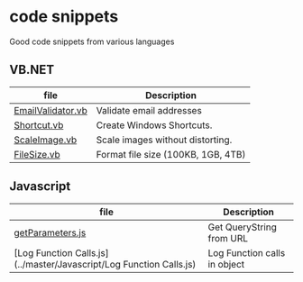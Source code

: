 # code snippets
Good code snippets from various languages

## VB.NET


file | Description
--- | ---
[EmailValidator.vb](../master/VB.net/EmailValidator.vb) | Validate email addresses
[Shortcut.vb](../master/VB.net/Shortcut.vb) | Create Windows Shortcuts.
[ScaleImage.vb](../master/VB.net/ScaleImage.vb) | Scale images without distorting.
[FileSize.vb](../master/VB.net/FileSize.vb) | Format file size (100KB, 1GB, 4TB)

## Javascript

file | Description
--- | ---
[getParameters.js](../master/Javascript/getParameters.js) | Get QueryString from URL
[Log Function Calls.js](../master/Javascript/Log Function Calls.js) | Log Function calls in object